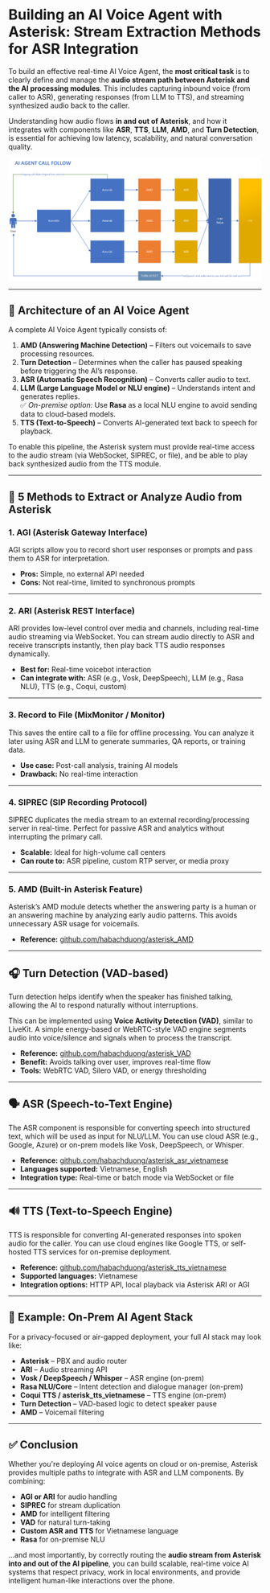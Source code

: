 # Building an AI Voice Agent with Asterisk: Stream Extraction Methods for ASR Integration

To build an effective real-time AI Voice Agent, the **most critical task** is to clearly define and manage the **audio stream path between Asterisk and the AI processing modules**. This includes capturing inbound voice (from caller to ASR), generating responses (from LLM to TTS), and streaming synthesized audio back to the caller.

Understanding how audio flows **in and out of Asterisk**, and how it integrates with components like **ASR**, **TTS**, **LLM**, **AMD**, and **Turn Detection**, is essential for achieving low latency, scalability, and natural conversation quality.

![AI Agent Architecture](ai_agent.png)

---

## 🔧 Architecture of an AI Voice Agent

A complete AI Voice Agent typically consists of:

1. **AMD (Answering Machine Detection)** – Filters out voicemails to save processing resources.
2. **Turn Detection** – Determines when the caller has paused speaking before triggering the AI’s response.
3. **ASR (Automatic Speech Recognition)** – Converts caller audio to text.
4. **LLM (Large Language Model or NLU engine)** – Understands intent and generates replies.  
   ✅ *On-premise option:* Use **Rasa** as a local NLU engine to avoid sending data to cloud-based models.
5. **TTS (Text-to-Speech)** – Converts AI-generated text back to speech for playback.

To enable this pipeline, the Asterisk system must provide real-time access to the audio stream (via WebSocket, SIPREC, or file), and be able to play back synthesized audio from the TTS module.

---

## 🔄 5 Methods to Extract or Analyze Audio from Asterisk

### 1. AGI (Asterisk Gateway Interface)

AGI scripts allow you to record short user responses or prompts and pass them to ASR for interpretation.

- **Pros:** Simple, no external API needed  
- **Cons:** Not real-time, limited to synchronous prompts

---

### 2. ARI (Asterisk REST Interface)

ARI provides low-level control over media and channels, including real-time audio streaming via WebSocket. You can stream audio directly to ASR and receive transcripts instantly, then play back TTS audio responses dynamically.

- **Best for:** Real-time voicebot interaction  
- **Can integrate with:** ASR (e.g., Vosk, DeepSpeech), LLM (e.g., Rasa NLU), TTS (e.g., Coqui, custom)

---

### 3. Record to File (MixMonitor / Monitor)

This saves the entire call to a file for offline processing. You can analyze it later using ASR and LLM to generate summaries, QA reports, or training data.

- **Use case:** Post-call analysis, training AI models  
- **Drawback:** No real-time interaction

---

### 4. SIPREC (SIP Recording Protocol)

SIPREC duplicates the media stream to an external recording/processing server in real-time. Perfect for passive ASR and analytics without interrupting the primary call.

- **Scalable:** Ideal for high-volume call centers  
- **Can route to:** ASR pipeline, custom RTP server, or media proxy

---

### 5. AMD (Built-in Asterisk Feature)

Asterisk’s AMD module detects whether the answering party is a human or an answering machine by analyzing early audio patterns. This avoids unnecessary ASR usage for voicemails.

- **Reference:** [github.com/habachduong/asterisk_AMD](https://github.com/habachduong/asterisk_AMD)

---

## 🎧 Turn Detection (VAD-based)

Turn detection helps identify when the speaker has finished talking, allowing the AI to respond naturally without interruptions.

This can be implemented using **Voice Activity Detection (VAD)**, similar to LiveKit. A simple energy-based or WebRTC-style VAD engine segments audio into voice/silence and signals when to process the transcript.

- **Reference:** [github.com/habachduong/asterisk_VAD](https://github.com/habachduong/asterisk_VAD)  
- **Benefit:** Avoids talking over user, improves real-time flow  
- **Tools:** WebRTC VAD, Silero VAD, or energy thresholding

---

## 🗣️ ASR (Speech-to-Text Engine)

The ASR component is responsible for converting speech into structured text, which will be used as input for NLU/LLM. You can use cloud ASR (e.g., Google, Azure) or on-prem models like Vosk, DeepSpeech, or Whisper.

- **Reference:** [github.com/habachduong/asterisk_asr_vietnamese](https://github.com/habachduong/asterisk_asr_vietnamese)  
- **Languages supported:** Vietnamese, English  
- **Integration type:** Real-time or batch mode via WebSocket or file

---

## 🔊 TTS (Text-to-Speech Engine)

TTS is responsible for converting AI-generated responses into spoken audio for the caller. You can use cloud engines like Google TTS, or self-hosted TTS services for on-premise deployment.

- **Reference:** [github.com/habachduong/asterisk_tts_vietnamese](https://github.com/habachduong/asterisk_tts_vietnamese)  
- **Supported languages:** Vietnamese  
- **Integration options:** HTTP API, local playback via Asterisk ARI or AGI

---

## 🧠 Example: On-Prem AI Agent Stack

For a privacy-focused or air-gapped deployment, your full AI stack may look like:

- **Asterisk** – PBX and audio router  
- **ARI** – Audio streaming API  
- **Vosk / DeepSpeech / Whisper** – ASR engine (on-prem)  
- **Rasa NLU/Core** – Intent detection and dialogue manager (on-prem)  
- **Coqui TTS / asterisk_tts_vietnamese** – TTS engine (on-prem)  
- **Turn Detection** – VAD-based logic to detect speaker pause  
- **AMD** – Voicemail filtering

---

## ✅ Conclusion

Whether you're deploying AI voice agents on cloud or on-premise, Asterisk provides multiple paths to integrate with ASR and LLM components. By combining:

- **AGI or ARI** for audio handling  
- **SIPREC** for stream duplication  
- **AMD** for intelligent filtering  
- **VAD** for natural turn-taking  
- **Custom ASR and TTS** for Vietnamese language  
- **Rasa** for on-premise NLU

...and most importantly, by correctly routing the **audio stream from Asterisk into and out of the AI pipeline**, you can build scalable, real-time voice AI systems that respect privacy, work in local environments, and provide intelligent human-like interactions over the phone.

